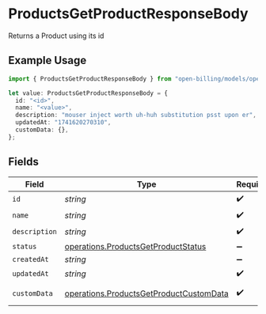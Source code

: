 # ProductsGetProductResponseBody

Returns a Product using its id

## Example Usage

```typescript
import { ProductsGetProductResponseBody } from "open-billing/models/operations";

let value: ProductsGetProductResponseBody = {
  id: "<id>",
  name: "<value>",
  description: "mouser inject worth uh-huh substitution psst upon er",
  updatedAt: "1741620270310",
  customData: {},
};
```

## Fields

| Field                                                                                              | Type                                                                                               | Required                                                                                           | Description                                                                                        |
| -------------------------------------------------------------------------------------------------- | -------------------------------------------------------------------------------------------------- | -------------------------------------------------------------------------------------------------- | -------------------------------------------------------------------------------------------------- |
| `id`                                                                                               | *string*                                                                                           | :heavy_check_mark:                                                                                 | N/A                                                                                                |
| `name`                                                                                             | *string*                                                                                           | :heavy_check_mark:                                                                                 | N/A                                                                                                |
| `description`                                                                                      | *string*                                                                                           | :heavy_check_mark:                                                                                 | N/A                                                                                                |
| `status`                                                                                           | [operations.ProductsGetProductStatus](../../models/operations/productsgetproductstatus.md)         | :heavy_minus_sign:                                                                                 | N/A                                                                                                |
| `createdAt`                                                                                        | *string*                                                                                           | :heavy_minus_sign:                                                                                 | N/A                                                                                                |
| `updatedAt`                                                                                        | *string*                                                                                           | :heavy_check_mark:                                                                                 | N/A                                                                                                |
| `customData`                                                                                       | [operations.ProductsGetProductCustomData](../../models/operations/productsgetproductcustomdata.md) | :heavy_check_mark:                                                                                 | Any valid JSON value                                                                               |